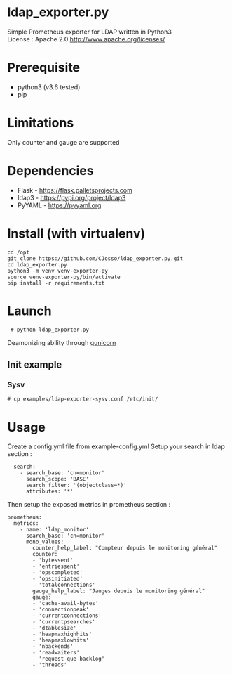 # ldap_exporter.py

Simple Prometheus exporter for LDAP written in Python3 \
License : Apache 2.0 http://www.apache.org/licenses/

# Prerequisite

- python3 (v3.6 tested)
- pip

# Limitations

Only counter and gauge are supported

# Dependencies

- Flask - https://flask.palletsprojects.com
- ldap3 - https://pypi.org/project/ldap3
- PyYAML - https://pyyaml.org

# Install (with virtualenv)

```
cd /opt
git clone https://github.com/CJosso/ldap_exporter.py.git
cd ldap_exporter.py
python3 -m venv venv-exporter-py
source venv-exporter-py/bin/activate
pip install -r requirements.txt
```

# Launch

` # python ldap_exporter.py`

Deamonizing ability through [gunicorn](https://gunicorn.org/)

## Init example

### Sysv 
 `# cp examples/ldap-exporter-sysv.conf /etc/init/`

# Usage

Create a config.yml file from example-config.yml
Setup your search in ldap section :
```
  search:
    - search_base: 'cn=monitor'
      search_scope: 'BASE'
      search_filter: '(objectclass=*)'
      attributes: '*'
```

Then setup the exposed metrics in prometheus section :
```
prometheus:
  metrics:
    - name: 'ldap_monitor'
      search_base: 'cn=monitor'
      mono_values:
        counter_help_label: "Compteur depuis le monitoring général"
        counter:
        - 'bytessent'
        - 'entriessent'
        - 'opscompleted'
        - 'opsinitiated'
        - 'totalconnections'
        gauge_help_label: "Jauges depuis le monitoring général"
        gauge:
        - 'cache-avail-bytes'
        - 'connectionpeak'
        - 'currentconnections'
        - 'currentpsearches'
        - 'dtablesize'
        - 'heapmaxhighhits'
        - 'heapmaxlowhits'
        - 'nbackends'
        - 'readwaiters'
        - 'request-que-backlog'
        - 'threads'
```

